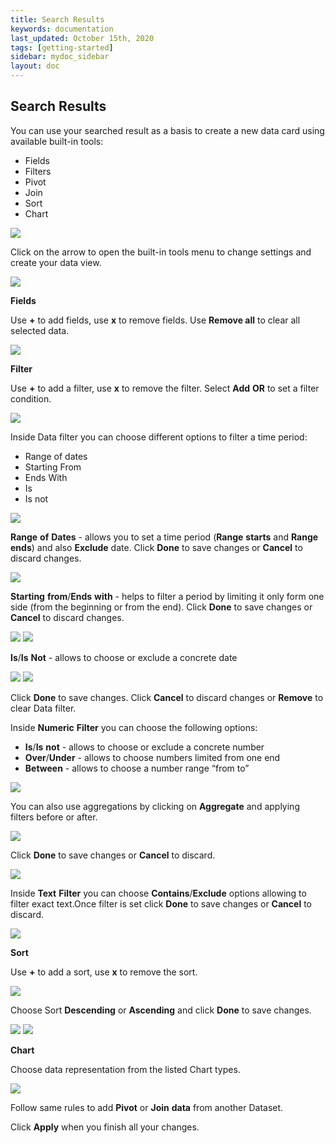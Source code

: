 ```yaml
---
title: Search Results
keywords: documentation
last_updated: October 15th, 2020
tags: [getting-started]
sidebar: mydoc_sidebar
layout: doc
---
```


## Search Results

You can use your searched result as a basis to create a new data card using available built-in tools:
 - Fields
 - Filters
 - Pivot
 - Join
 - Sort
 - Chart
 
<img src="/media/user-guide/searchres_1.png" class="image-doc p-3">

Click on the arrow to open the built-in tools menu to change settings and create your data view.

<img src="/media/user-guide/searchres_2.png" class="image-doc p-3">

**Fields**

Use **+** to add fields, use **х** to remove fields. Use **Remove all** to clear all selected data. 

<img src="/media/user-guide/searchres_3.png" class="image-doc p-3">

**Filter**

Use **+** to add a filter, use **х** to remove the filter. Select **Add** **OR** to set a filter condition. 

<img src="/media/user-guide/searchres_4.png" class="image-doc p-3">

Inside Data filter you can choose different options to filter a time period:

 - Range of dates
 - Starting From
 - Ends With
 - Is
 - Is not

<img src="/media/user-guide/searchres_5.png" class="image-doc p-3">

**Range** **of** **Dates** - allows you to set a time period (**Range** **starts** and **Range** **ends**) and also **Exclude** date. Click **Done** to save changes or **Cancel** to discard changes.

<img src="/media/user-guide/searchres_6.png" class="image-doc p-3">

**Starting** **from**/**Ends** **with** - helps to filter a period by limiting it only form one side (from the beginning or from the end). Click **Done** to save changes or **Cancel** to discard changes.

<img src="/media/user-guide/searchres_7.png" class="image-doc p-3">

<img src="/media/user-guide/searchres_8.png" class="image-doc p-3">

**Is**/**Is** **Not** - allows to choose or exclude a concrete date

<img src="/media/user-guide/searchres_9.png" class="image-doc p-3">

<img src="/media/user-guide/searchres_10.png" class="image-doc p-3">

Click **Done** to save changes. Click **Cancel** to discard changes or **Remove** to clear Data filter.

Inside **Numeric** **Filter** you can choose the following options:
 - **Is**/**Is** **not** - allows to choose or exclude a concrete number
 - **Over**/**Under** - allows to choose numbers limited from one end
 - **Between** - allows to choose a number range “from to”

<img src="/media/user-guide/searchres_11.png" class="image-doc p-3">

You can also use aggregations by clicking on **Aggregate** and applying filters before or after.

<img src="/media/user-guide/searchres_12.png" class="image-doc p-3">

Click **Done** to save changes or **Cancel** to discard.

<img src="/media/user-guide/searchres_13.png" class="image-doc p-3">

Inside **Text** **Filter** you can choose **Contains**/**Exclude** options  allowing to filter exact text.Once filter is set click **Done** to save changes or **Cancel** to discard.

<img src="/media/user-guide/searchres_14.png" class="image-doc p-3">

**Sort**

Use **+** to add a sort, use **х** to remove the sort.

<img src="/media/user-guide/searchres_15.png" class="image-doc p-3">

Choose Sort **Descending** or **Ascending** and click **Done** to save changes.

<img src="/media/user-guide/searchres_16.png" class="image-doc p-3"> 

<img src="/media/user-guide/searchres_17.png" class="image-doc p-3"> 

**Chart**

Choose data representation from the listed Chart types.

<img src="/media/user-guide/searchres_18.png" class="image-doc p-3"> 

Follow same rules to add **Pivot** or **Join** **data** from another Dataset.

Click **Apply** when you finish all your changes.















